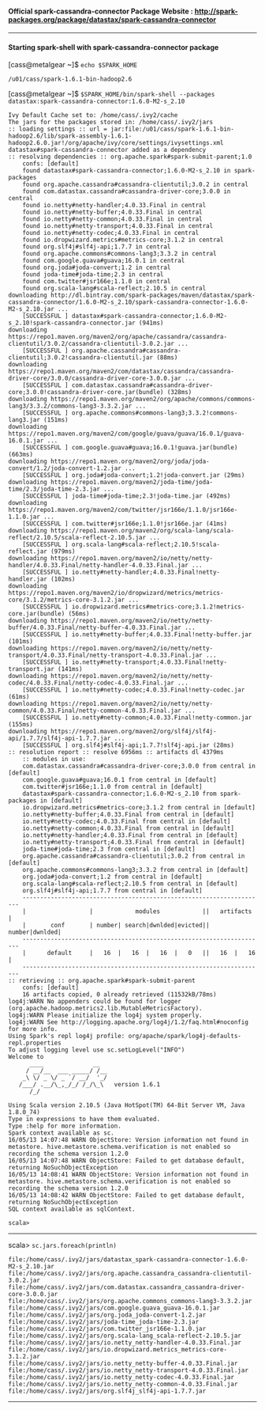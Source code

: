 #### Official spark-cassandra-connector Package Website : http://spark-packages.org/package/datastax/spark-cassandra-connector

---

#### Starting spark-shell with spark-cassandra-connector package

[cass@metalgear ~]$ `echo $SPARK_HOME`

```/u01/cass/spark-1.6.1-bin-hadoop2.6```


[cass@metalgear ~]$ `$SPARK_HOME/bin/spark-shell --packages datastax:spark-cassandra-connector:1.6.0-M2-s_2.10`

```
Ivy Default Cache set to: /home/cass/.ivy2/cache
The jars for the packages stored in: /home/cass/.ivy2/jars
:: loading settings :: url = jar:file:/u01/cass/spark-1.6.1-bin-hadoop2.6/lib/spark-assembly-1.6.1-hadoop2.6.0.jar!/org/apache/ivy/core/settings/ivysettings.xml
datastax#spark-cassandra-connector added as a dependency
:: resolving dependencies :: org.apache.spark#spark-submit-parent;1.0
	confs: [default]
	found datastax#spark-cassandra-connector;1.6.0-M2-s_2.10 in spark-packages
	found org.apache.cassandra#cassandra-clientutil;3.0.2 in central
	found com.datastax.cassandra#cassandra-driver-core;3.0.0 in central
	found io.netty#netty-handler;4.0.33.Final in central
	found io.netty#netty-buffer;4.0.33.Final in central
	found io.netty#netty-common;4.0.33.Final in central
	found io.netty#netty-transport;4.0.33.Final in central
	found io.netty#netty-codec;4.0.33.Final in central
	found io.dropwizard.metrics#metrics-core;3.1.2 in central
	found org.slf4j#slf4j-api;1.7.7 in central
	found org.apache.commons#commons-lang3;3.3.2 in central
	found com.google.guava#guava;16.0.1 in central
	found org.joda#joda-convert;1.2 in central
	found joda-time#joda-time;2.3 in central
	found com.twitter#jsr166e;1.1.0 in central
	found org.scala-lang#scala-reflect;2.10.5 in central
downloading http://dl.bintray.com/spark-packages/maven/datastax/spark-cassandra-connector/1.6.0-M2-s_2.10/spark-cassandra-connector-1.6.0-M2-s_2.10.jar ...
	[SUCCESSFUL ] datastax#spark-cassandra-connector;1.6.0-M2-s_2.10!spark-cassandra-connector.jar (941ms)
downloading https://repo1.maven.org/maven2/org/apache/cassandra/cassandra-clientutil/3.0.2/cassandra-clientutil-3.0.2.jar ...
	[SUCCESSFUL ] org.apache.cassandra#cassandra-clientutil;3.0.2!cassandra-clientutil.jar (88ms)
downloading https://repo1.maven.org/maven2/com/datastax/cassandra/cassandra-driver-core/3.0.0/cassandra-driver-core-3.0.0.jar ...
	[SUCCESSFUL ] com.datastax.cassandra#cassandra-driver-core;3.0.0!cassandra-driver-core.jar(bundle) (328ms)
downloading https://repo1.maven.org/maven2/org/apache/commons/commons-lang3/3.3.2/commons-lang3-3.3.2.jar ...
	[SUCCESSFUL ] org.apache.commons#commons-lang3;3.3.2!commons-lang3.jar (151ms)
downloading https://repo1.maven.org/maven2/com/google/guava/guava/16.0.1/guava-16.0.1.jar ...
	[SUCCESSFUL ] com.google.guava#guava;16.0.1!guava.jar(bundle) (663ms)
downloading https://repo1.maven.org/maven2/org/joda/joda-convert/1.2/joda-convert-1.2.jar ...
	[SUCCESSFUL ] org.joda#joda-convert;1.2!joda-convert.jar (29ms)
downloading https://repo1.maven.org/maven2/joda-time/joda-time/2.3/joda-time-2.3.jar ...
	[SUCCESSFUL ] joda-time#joda-time;2.3!joda-time.jar (492ms)
downloading https://repo1.maven.org/maven2/com/twitter/jsr166e/1.1.0/jsr166e-1.1.0.jar ...
	[SUCCESSFUL ] com.twitter#jsr166e;1.1.0!jsr166e.jar (41ms)
downloading https://repo1.maven.org/maven2/org/scala-lang/scala-reflect/2.10.5/scala-reflect-2.10.5.jar ...
	[SUCCESSFUL ] org.scala-lang#scala-reflect;2.10.5!scala-reflect.jar (979ms)
downloading https://repo1.maven.org/maven2/io/netty/netty-handler/4.0.33.Final/netty-handler-4.0.33.Final.jar ...
	[SUCCESSFUL ] io.netty#netty-handler;4.0.33.Final!netty-handler.jar (102ms)
downloading https://repo1.maven.org/maven2/io/dropwizard/metrics/metrics-core/3.1.2/metrics-core-3.1.2.jar ...
	[SUCCESSFUL ] io.dropwizard.metrics#metrics-core;3.1.2!metrics-core.jar(bundle) (56ms)
downloading https://repo1.maven.org/maven2/io/netty/netty-buffer/4.0.33.Final/netty-buffer-4.0.33.Final.jar ...
	[SUCCESSFUL ] io.netty#netty-buffer;4.0.33.Final!netty-buffer.jar (101ms)
downloading https://repo1.maven.org/maven2/io/netty/netty-transport/4.0.33.Final/netty-transport-4.0.33.Final.jar ...
	[SUCCESSFUL ] io.netty#netty-transport;4.0.33.Final!netty-transport.jar (141ms)
downloading https://repo1.maven.org/maven2/io/netty/netty-codec/4.0.33.Final/netty-codec-4.0.33.Final.jar ...
	[SUCCESSFUL ] io.netty#netty-codec;4.0.33.Final!netty-codec.jar (61ms)
downloading https://repo1.maven.org/maven2/io/netty/netty-common/4.0.33.Final/netty-common-4.0.33.Final.jar ...
	[SUCCESSFUL ] io.netty#netty-common;4.0.33.Final!netty-common.jar (155ms)
downloading https://repo1.maven.org/maven2/org/slf4j/slf4j-api/1.7.7/slf4j-api-1.7.7.jar ...
	[SUCCESSFUL ] org.slf4j#slf4j-api;1.7.7!slf4j-api.jar (28ms)
:: resolution report :: resolve 6956ms :: artifacts dl 4379ms
	:: modules in use:
	com.datastax.cassandra#cassandra-driver-core;3.0.0 from central in [default]
	com.google.guava#guava;16.0.1 from central in [default]
	com.twitter#jsr166e;1.1.0 from central in [default]
	datastax#spark-cassandra-connector;1.6.0-M2-s_2.10 from spark-packages in [default]
	io.dropwizard.metrics#metrics-core;3.1.2 from central in [default]
	io.netty#netty-buffer;4.0.33.Final from central in [default]
	io.netty#netty-codec;4.0.33.Final from central in [default]
	io.netty#netty-common;4.0.33.Final from central in [default]
	io.netty#netty-handler;4.0.33.Final from central in [default]
	io.netty#netty-transport;4.0.33.Final from central in [default]
	joda-time#joda-time;2.3 from central in [default]
	org.apache.cassandra#cassandra-clientutil;3.0.2 from central in [default]
	org.apache.commons#commons-lang3;3.3.2 from central in [default]
	org.joda#joda-convert;1.2 from central in [default]
	org.scala-lang#scala-reflect;2.10.5 from central in [default]
	org.slf4j#slf4j-api;1.7.7 from central in [default]
	---------------------------------------------------------------------
	|                  |            modules            ||   artifacts   |
	|       conf       | number| search|dwnlded|evicted|| number|dwnlded|
	---------------------------------------------------------------------
	|      default     |   16  |   16  |   16  |   0   ||   16  |   16  |
	---------------------------------------------------------------------
:: retrieving :: org.apache.spark#spark-submit-parent
	confs: [default]
	16 artifacts copied, 0 already retrieved (11532kB/78ms)
log4j:WARN No appenders could be found for logger (org.apache.hadoop.metrics2.lib.MutableMetricsFactory).
log4j:WARN Please initialize the log4j system properly.
log4j:WARN See http://logging.apache.org/log4j/1.2/faq.html#noconfig for more info.
Using Spark's repl log4j profile: org/apache/spark/log4j-defaults-repl.properties
To adjust logging level use sc.setLogLevel("INFO")
Welcome to
      ____              __
     / __/__  ___ _____/ /__
    _\ \/ _ \/ _ `/ __/  '_/
   /___/ .__/\_,_/_/ /_/\_\   version 1.6.1
      /_/

Using Scala version 2.10.5 (Java HotSpot(TM) 64-Bit Server VM, Java 1.8.0_74)
Type in expressions to have them evaluated.
Type :help for more information.
Spark context available as sc.
16/05/13 14:07:48 WARN ObjectStore: Version information not found in metastore. hive.metastore.schema.verification is not enabled so recording the schema version 1.2.0
16/05/13 14:07:48 WARN ObjectStore: Failed to get database default, returning NoSuchObjectException
16/05/13 14:08:41 WARN ObjectStore: Version information not found in metastore. hive.metastore.schema.verification is not enabled so recording the schema version 1.2.0
16/05/13 14:08:42 WARN ObjectStore: Failed to get database default, returning NoSuchObjectException
SQL context available as sqlContext.

scala>
```

---

scala> `sc.jars.foreach(println)`

```
file:/home/cass/.ivy2/jars/datastax_spark-cassandra-connector-1.6.0-M2-s_2.10.jar
file:/home/cass/.ivy2/jars/org.apache.cassandra_cassandra-clientutil-3.0.2.jar
file:/home/cass/.ivy2/jars/com.datastax.cassandra_cassandra-driver-core-3.0.0.jar
file:/home/cass/.ivy2/jars/org.apache.commons_commons-lang3-3.3.2.jar
file:/home/cass/.ivy2/jars/com.google.guava_guava-16.0.1.jar
file:/home/cass/.ivy2/jars/org.joda_joda-convert-1.2.jar
file:/home/cass/.ivy2/jars/joda-time_joda-time-2.3.jar
file:/home/cass/.ivy2/jars/com.twitter_jsr166e-1.1.0.jar
file:/home/cass/.ivy2/jars/org.scala-lang_scala-reflect-2.10.5.jar
file:/home/cass/.ivy2/jars/io.netty_netty-handler-4.0.33.Final.jar
file:/home/cass/.ivy2/jars/io.dropwizard.metrics_metrics-core-3.1.2.jar
file:/home/cass/.ivy2/jars/io.netty_netty-buffer-4.0.33.Final.jar
file:/home/cass/.ivy2/jars/io.netty_netty-transport-4.0.33.Final.jar
file:/home/cass/.ivy2/jars/io.netty_netty-codec-4.0.33.Final.jar
file:/home/cass/.ivy2/jars/io.netty_netty-common-4.0.33.Final.jar
file:/home/cass/.ivy2/jars/org.slf4j_slf4j-api-1.7.7.jar
```

---
